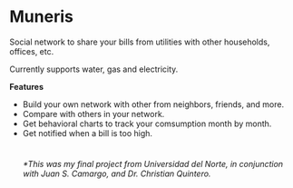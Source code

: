 # Muneris
Social network to share your bills from utilities  with other households, offices, etc.

Currently supports water, gas and electricity. 

<b>Features</b>

<ul>
<li> Build your own network with other from neighbors, friends, and more.</li>
<li> Compare with others in your network.</li>
<li> Get behavioral charts to track your comsumption month by month.</li>
<li> Get notified when a bill is too high.</li>

<br>
<h6>*This was my final project from Universidad del Norte, in conjunction with Juan S. Camargo, and Dr. Christian Quintero.</h6>


